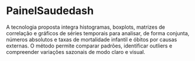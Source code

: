 # PainelSaudedash
A tecnologia proposta integra histogramas, boxplots, matrizes de correlação e gráficos de séries temporais para analisar, de forma conjunta, números absolutos e taxas de mortalidade infantil e óbitos por causas externas. O método permite comparar padrões, identificar outliers e compreender variações sazonais de modo claro e visual.
